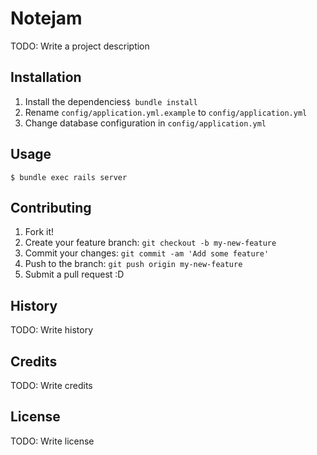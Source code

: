 # Notejam

TODO: Write a project description

## Installation

1. Install the dependencies`$ bundle install`
1. Rename `config/application.yml.example` to `config/application.yml`
1. Change database configuration in `config/application.yml`

## Usage

`$ bundle exec rails server`

## Contributing

1. Fork it!
2. Create your feature branch: `git checkout -b my-new-feature`
3. Commit your changes: `git commit -am 'Add some feature'`
4. Push to the branch: `git push origin my-new-feature`
5. Submit a pull request :D

## History

TODO: Write history

## Credits

TODO: Write credits

## License

TODO: Write license